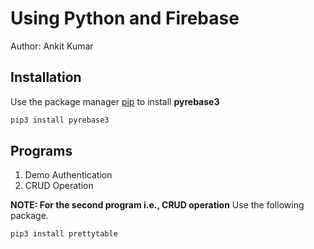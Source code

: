 # Using Python and Firebase

Author: Ankit Kumar

## Installation
Use the package manager [pip](https://pip.pypa.io/en/stable/) to install **pyrebase3**
```bash
pip3 install pyrebase3
```
## Programs
1. Demo Authentication
2. CRUD Operation

**NOTE: For the second program i.e., CRUD operation**
Use the following package.

```bash
pip3 install prettytable
```

